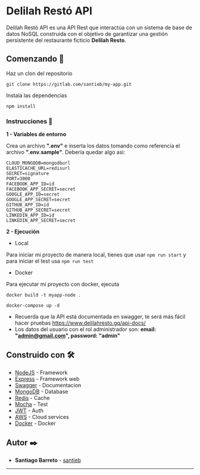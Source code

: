 # Delilah Restó API

Delilah Restó API es una API Rest que interactúa con un sistema de base de datos NoSQL construida con el objetivo de garantizar una gestión persistente del restaurante ficticio **Delilah Resto**.

## Comenzando 🚀

Haz un clon del repositorio

```
git clone https://gitlab.com/santieb/my-app.git
```

Instala las dependencias

```
npm install
```

### Instrucciones 📄

**1 - Variables de entorno**

Crea un archivo **".env"** e inserta los datos tomando como referencia el archivo **".env.sample"**. Debería quedar algo asi:

```
CLOUD_MONGODB=mongodburl
ELASTICACHE_URL=redisurl
SECRET=signature
PORT=3000
FACEBOOK_APP_ID=id
FACEBOOK_APP_SECRET=secret
GOOGLE_APP_ID=secret
GOOGLE_APP_SECRET=secret
GITHUB_APP_ID=id
GITHUB_APP_SECRET=secret
LINKEDIN_APP_ID=id
LINKEDIN_APP_SECRET=secret
```

**2 - Ejecución**

* Local

Para iniciar mi proyecto de manera local, tienes que usar `npm run start` y para iniciar el test usa `npm run test`

* Docker

Para ejecutar mi proyecto con docker, ejecuta 

`docker build -t myapp-node .`

`docker-compose up -d`


* Recuerda que la API está documentada en swagger, te será más fácil hacer pruebas
https://www.delilahresto.gq/api-docs/
* Los datos del usuario con el rol administrador son: **email: "admin@gmail.com", password: "admin"**

## Construido con 🛠️

* [NodeJS]("https://nodejs.org/es/") - Framework
* [Express]("https://expressjs.com/es/") - Framework web
* [Swagger]("https://swagger.io/) - Documentacion
* [MongoDB]("https://www.mongodb.com/es") - Database
* [Redis]("https://redis.io/") - Cache
* [Mocha]("https://mochajs.org/") - Test
* [JWT]("https://jwt.io/") - Auth
* [AWS]("https://aws.amazon.com/) - Cloud services
* [Docker](https://www.docker.com/) - Docker


## Autor ✒️

* **Santiago Barreto** - [santieb](https://gitlab.com/santieb) 

---
